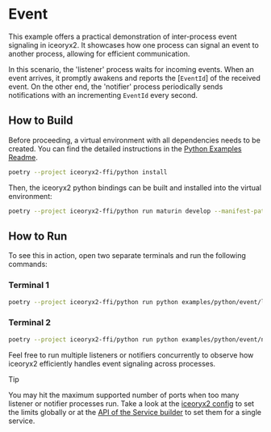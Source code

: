 # Event

This example offers a practical demonstration of inter-process event signaling
in iceoryx2. It showcases how one process can signal an event to another
process, allowing for efficient communication.

In this scenario, the 'listener' process waits for incoming events. When an
event arrives, it promptly awakens and reports the [`EventId`] of the received
event. On the other end, the 'notifier' process periodically sends notifications
with an incrementing `EventId` every second.

## How to Build

Before proceeding, a virtual environment with all dependencies needs to be
created. You can find the detailed instructions in the
[Python Examples Readme](../README.md).

```sh
poetry --project iceoryx2-ffi/python install
```

Then, the iceoryx2 python bindings can be built and installed into the virtual
environment:

```sh
poetry --project iceoryx2-ffi/python run maturin develop --manifest-path iceoryx2-ffi/python/Cargo.toml --target-dir target/ff/python
```

## How to Run

To see this in action, open two separate terminals and run the following
commands:

### Terminal 1

```sh
poetry --project iceoryx2-ffi/python run python examples/python/event/listener.py
```

### Terminal 2

```sh
poetry --project iceoryx2-ffi/python run python examples/python/event/notifier.py
```

Feel free to run multiple listeners or notifiers concurrently to observe how
iceoryx2 efficiently handles event signaling across processes.

> [!TIP]
> You may hit the maximum supported number of ports when too many listener or
> notifier processes run. Take a look at the [iceoryx2 config](../../../config)
> to set the limits globally or at the
> [API of the Service builder](https://docs.rs/iceoryx2/latest/iceoryx2/service/index.html)
> to set them for a single service.
